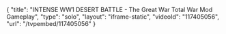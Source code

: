 {
    "title": "INTENSE WW1 DESERT BATTLE - The Great War Total War Mod Gameplay",
    "type": "solo",
    "layout": "iframe-static",
    "videoId": "117405056",
    "url": "\/tvpembed\/117405056"
}